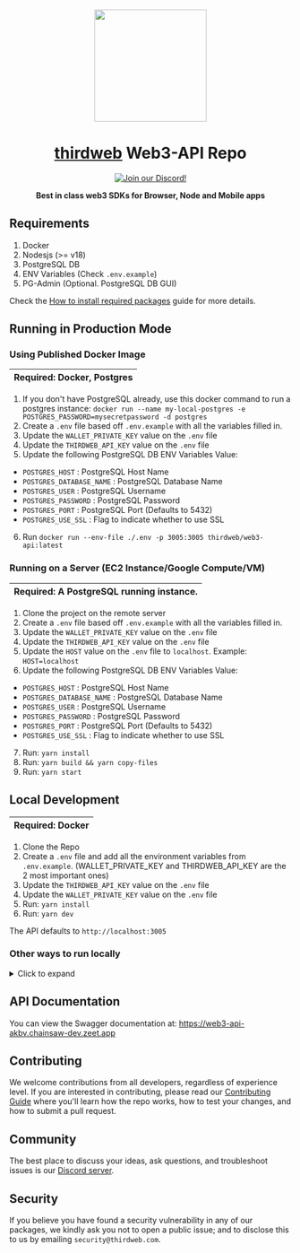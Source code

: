<p align="center">
    <br />
    <a href="https://thirdweb.com">
        <img src="https://github.com/thirdweb-dev/js/blob/main/packages/sdk/logo.svg?raw=true" width="200" alt=""/></a>
    <br />
</p>

<h1 align="center"><a href='https://thirdweb.com/'>thirdweb</a> Web3-API Repo</h1>

<p align="center">
    <!-- <a href="https://github.com/thirdweb-dev/web3-api/actions/workflows/build-test-lint.yml">
        <img alt="Build Status" src="https://github.com/thirdweb-dev/web3-api/actions/workflows/build-test-lint.yml/badge.svg"/>
    </a> -->
    <a href="https://discord.gg/thirdweb">
        <img alt="Join our Discord!" src="https://img.shields.io/discord/834227967404146718.svg?color=7289da&label=discord&logo=discord&style=flat"/>
    </a>
</p>

<p align="center"><strong>Best in class web3 SDKs for Browser, Node and Mobile apps</strong></p>

## Requirements

1. Docker
2. Nodesjs (>= v18)
3. PostgreSQL DB
4. ENV Variables (Check `.env.example`)
5. PG-Admin (Optional. PostgreSQL DB GUI)

Check the [How to install required packages](./.github/installations.md) guide for more details.

## Running in Production Mode

### Using Published Docker Image

| Required: Docker, Postgres |
| -------------------------- |

1. If you don't have PostgreSQL already, use this docker command to run a postgres instance: `docker run --name my-local-postgres -e POSTGRES_PASSWORD=mysecretpassword -d postgres`
2. Create a `.env` file based off `.env.example` with all the variables filled in.
3. Update the `WALLET_PRIVATE_KEY` value on the `.env` file
4. Update the `THIRDWEB_API_KEY` value on the `.env` file
5. Update the following PostgreSQL DB ENV Variables Value:

- `POSTGRES_HOST` : PostgreSQL Host Name
- `POSTGRES_DATABASE_NAME` : PostgreSQL Database Name
- `POSTGRES_USER` : PostgreSQL Username
- `POSTGRES_PASSWORD` : PostgreSQL Password
- `POSTGRES_PORT` : PostgreSQL Port (Defaults to 5432)
- `POSTGRES_USE_SSL` : Flag to indicate whether to use SSL

6. Run `docker run --env-file ./.env -p 3005:3005 thirdweb/web3-api:latest`

### Running on a Server (EC2 Instance/Google Compute/VM)

| Required: A PostgreSQL running instance. |
| ---------------------------------------- |

1. Clone the project on the remote server
2. Create a `.env` file based off `.env.example` with all the variables filled in.
3. Update the `WALLET_PRIVATE_KEY` value on the `.env` file
4. Update the `THIRDWEB_API_KEY` value on the `.env` file
5. Update the `HOST` value on the `.env` file to `localhost`. Example: `HOST=localhost`
6. Update the following PostgreSQL DB ENV Variables Value:

- `POSTGRES_HOST` : PostgreSQL Host Name
- `POSTGRES_DATABASE_NAME` : PostgreSQL Database Name
- `POSTGRES_USER` : PostgreSQL Username
- `POSTGRES_PASSWORD` : PostgreSQL Password
- `POSTGRES_PORT` : PostgreSQL Port (Defaults to 5432)
- `POSTGRES_USE_SSL` : Flag to indicate whether to use SSL

7. Run: `yarn install`
8. Run: `yarn build && yarn copy-files`
9. Run: `yarn start`

## Local Development

| Required: Docker |
| ---------------- |

1. Clone the Repo
2. Create a `.env` file and add all the environment variables from `.env.example`. (WALLET_PRIVATE_KEY and THIRDWEB_API_KEY are the 2 most important ones)
3. Update the `THIRDWEB_API_KEY` value on the `.env` file
4. Update the `WALLET_PRIVATE_KEY` value on the `.env` file
5. Run: `yarn install`
6. Run: `yarn dev`

The API defaults to `http://localhost:3005`

### Other ways to run locally

<details>

<summary>Click to expand</summary>

<br >

---

### 1. Docker Approach

---

| NOTE: Do not run `yarn install` |
| ------------------------------- |

In this approach we run everything, i.e., Web3-API Server & Worker, Postgres DB, PG-Admin on Docker.

1. Clone the Repo
2. Create a `.env` file and add all the environment variables from `.env.example`. (WALLET_PRIVATE_KEY and THIRDWEB_API_KEY are the 2 most important ones)
3. Update the `THIRDWEB_API_KEY` value on the `.env` file
4. Update the `WALLET_PRIVATE_KEY` value on the `.env` file
5. Update the `HOST` value on the `.env` file to `0.0.0.0`. Example: `HOST=0.0.0.0`
6. Update the `POSTGRES_HOST` value on the `.env` file to `host.docker.internal`. Example : `POSTGRES_HOST=host.docker.internal`
7. Run: `yarn docker`

We use `docker-compose.yml` to spin up the API Server & Worker along with supporting infra services, a postgres database and the pg-admin GUI.

The API defaults to `http://localhost:3005`

---

### 2. Non - Docker Approach

---

| REQUIRED: PostgreSQL DB running instance |
| ---------------------------------------- |

1. Clone the Repo
2. Create a `.env` file and add all the environment variables from `.env.example`. (WALLET_PRIVATE_KEY and THIRDWEB_API_KEY are the 2 most important ones)
3. Update the `THIRDWEB_API_KEY` value on the `.env` file
4. Update the `WALLET_PRIVATE_KEY` value on the `.env` file
5. Update the following PostgreSQL DB ENV Variables Value:

- `POSTGRES_HOST` : PostgreSQL Host Name
- `POSTGRES_DATABASE_NAME` : PostgreSQL Database Name
- `POSTGRES_USER` : PostgreSQL Username
- `POSTGRES_PASSWORD` : PostgreSQL Password
- `POSTGRES_PORT` : PostgreSQL Port (Defaults to 5432)
- `POSTGRES_USE_SSL` : Flag to indicate whether to use SSL

6. Run: `yarn install`
7. Run: `yarn dev:server & yarn dev:worker`

The API defaults to `http://localhost:3005`

</details>

## API Documentation

You can view the Swagger documentation at: https://web3-api-akbv.chainsaw-dev.zeet.app

## Contributing

We welcome contributions from all developers, regardless of experience level. If you are interested in contributing, please read our [Contributing Guide](./.github/contributing.md) where you'll learn how the repo works, how to test your changes, and how to submit a pull request.

## Community

The best place to discuss your ideas, ask questions, and troubleshoot issues is our [Discord server](https://discord.gg/thirdweb).

## Security

If you believe you have found a security vulnerability in any of our packages, we kindly ask you not to open a public issue; and to disclose this to us by emailing `security@thirdweb.com`.

